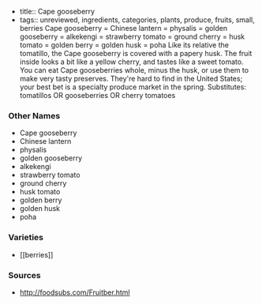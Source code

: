 - title:: Cape gooseberry
- tags:: unreviewed, ingredients, categories, plants, produce, fruits, small, berries
Cape gooseberry = Chinese lantern = physalis = golden gooseberry = alkekengi = strawberry tomato = ground cherry = husk tomato = golden berry = golden husk = poha Like its relative the tomatillo, the Cape gooseberry is covered with a papery husk. The fruit inside looks a bit like a yellow cherry, and tastes like a sweet tomato. You can eat Cape gooseberries whole, minus the husk, or use them to make very tasty preserves. They're hard to find in the United States; your best bet is a specialty produce market in the spring. Substitutes: tomatillos OR gooseberries OR cherry tomatoes

### Other Names

* Cape gooseberry
* Chinese lantern
* physalis
* golden gooseberry
* alkekengi
* strawberry tomato
* ground cherry
* husk tomato
* golden berry
* golden husk
* poha

### Varieties

* [[berries]]

### Sources
* http://foodsubs.com/Fruitber.html
